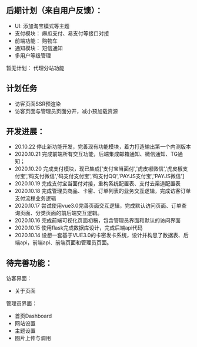 ## 后期计划（来自用户反馈）：
- UI: 添加淘宝模式等主题
- 支付模块： 麻瓜支付、易支付等接口对接
- 前端功能： 购物车
- 通知模块： 短信通知
- 多用户等级管理
  
暂无计划： 代理分站功能


## 计划任务
- 访客页面SSR预渲染
- 访客页面与管理员页面分开，减小预加载资源


## 开发进展：

- 20.10.22 停止新功能开发，完善现有功能模块，着力打造输出第一个内测版本
- 2020.10.21 完成前端所有交互功能，后端集成邮箱通知、微信通知、TG通知；
- 2020.10.20 完成支付模块，现已集成['支付宝当面付','虎皮椒微信','虎皮椒支付宝','码支付微信','码支付支付宝','码支付QQ','PAYJS支付宝','PAYJS微信']
- 2020.10.19 完成支付宝当面付对接，重构系统配置表、支付去渠道配置表
- 2020.10.18 完成管理员商品、卡密、订单列表的业务交互逻辑，完成访客订单支付流程业务逻辑
- 2020.10.17 尝试使用vue3.0完善页面交互逻辑，完成默认访问页面、订单查询页面、分类页面的前后端交互逻辑。
- 2020.10.16 完成前端可视化页面初稿，包含管理员界面和默认的访问界面
- 2020.10.15 使用flask完成数据库设计，完成后端api代码
- 2020.10.14 设想一套基于VUE3.0的卡密发卡系统，设计并构思了数据表、后端api，前端api、前端页面和管理员页面。

## 待完善功能：
访客界面：
- 关于页面


管理员界面：
- 首页Dashboard
- 网站设置
- 主题设置
- 图片上传与调用